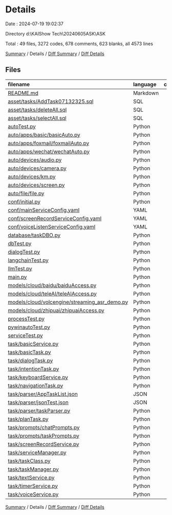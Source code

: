 # Details

Date : 2024-07-19 19:02:37

Directory d:\\KAIShow Tech\\20240605ASK\\ASK

Total : 49 files,  3272 codes, 678 comments, 623 blanks, all 4573 lines

[Summary](results.md) / Details / [Diff Summary](diff.md) / [Diff Details](diff-details.md)

## Files
| filename | language | code | comment | blank | total |
| :--- | :--- | ---: | ---: | ---: | ---: |
| [README.md](/README.md) | Markdown | 34 | 0 | 11 | 45 |
| [asset/tasks/AddTask07132325.sql](/asset/tasks/AddTask07132325.sql) | SQL | 5 | 0 | 0 | 5 |
| [asset/tasks/deleteAll.sql](/asset/tasks/deleteAll.sql) | SQL | 1 | 0 | 0 | 1 |
| [asset/tasks/selectAll.sql](/asset/tasks/selectAll.sql) | SQL | 1 | 0 | 0 | 1 |
| [autoTest.py](/autoTest.py) | Python | 0 | 0 | 1 | 1 |
| [auto/apps/basic/basicAuto.py](/auto/apps/basic/basicAuto.py) | Python | 11 | 0 | 8 | 19 |
| [auto/apps/foxmail/foxmailAuto.py](/auto/apps/foxmail/foxmailAuto.py) | Python | 0 | 0 | 1 | 1 |
| [auto/apps/wechat/wechatAuto.py](/auto/apps/wechat/wechatAuto.py) | Python | 15 | 5 | 9 | 29 |
| [auto/devices/audio.py](/auto/devices/audio.py) | Python | 202 | 83 | 35 | 320 |
| [auto/devices/camera.py](/auto/devices/camera.py) | Python | 3 | 1 | 1 | 5 |
| [auto/devices/km.py](/auto/devices/km.py) | Python | 14 | 7 | 7 | 28 |
| [auto/devices/screen.py](/auto/devices/screen.py) | Python | 19 | 2 | 7 | 28 |
| [auto/file/file.py](/auto/file/file.py) | Python | 61 | 13 | 11 | 85 |
| [conf/initial.py](/conf/initial.py) | Python | 31 | 4 | 10 | 45 |
| [conf/mainServiceConfig.yaml](/conf/mainServiceConfig.yaml) | YAML | 5 | 43 | 16 | 64 |
| [conf/screenRecordServiceConfig.yaml](/conf/screenRecordServiceConfig.yaml) | YAML | 4 | 1 | 0 | 5 |
| [conf/voiceListenServiceConfig.yaml](/conf/voiceListenServiceConfig.yaml) | YAML | 7 | 1 | 5 | 13 |
| [database/taskDBO.py](/database/taskDBO.py) | Python | 70 | 1 | 13 | 84 |
| [dbTest.py](/dbTest.py) | Python | 9 | 0 | 3 | 12 |
| [dialogTest.py](/dialogTest.py) | Python | 44 | 17 | 10 | 71 |
| [langchainTest.py](/langchainTest.py) | Python | 18 | 13 | 3 | 34 |
| [llmTest.py](/llmTest.py) | Python | 66 | 13 | 27 | 106 |
| [main.py](/main.py) | Python | 44 | 14 | 13 | 71 |
| [models/cloud/baidu/baiduAccess.py](/models/cloud/baidu/baiduAccess.py) | Python | 230 | 35 | 34 | 299 |
| [models/cloud/teleAI/teleAIAccess.py](/models/cloud/teleAI/teleAIAccess.py) | Python | 191 | 76 | 25 | 292 |
| [models/cloud/volcengine/streaming_asr_demo.py](/models/cloud/volcengine/streaming_asr_demo.py) | Python | 311 | 9 | 38 | 358 |
| [models/cloud/zhipuai/zhipuaiAccess.py](/models/cloud/zhipuai/zhipuaiAccess.py) | Python | 45 | 7 | 11 | 63 |
| [processTest.py](/processTest.py) | Python | 6 | 12 | 3 | 21 |
| [pywinautoTest.py](/pywinautoTest.py) | Python | 13 | 0 | 2 | 15 |
| [serviceTest.py](/serviceTest.py) | Python | 21 | 0 | 3 | 24 |
| [task/basicService.py](/task/basicService.py) | Python | 124 | 0 | 46 | 170 |
| [task/basicTask.py](/task/basicTask.py) | Python | 27 | 4 | 11 | 42 |
| [task/dialogTask.py](/task/dialogTask.py) | Python | 176 | 51 | 38 | 265 |
| [task/intentionTask.py](/task/intentionTask.py) | Python | 0 | 0 | 1 | 1 |
| [task/keyboardService.py](/task/keyboardService.py) | Python | 80 | 18 | 30 | 128 |
| [task/navigationTask.py](/task/navigationTask.py) | Python | 0 | 0 | 1 | 1 |
| [task/parser/AppTaskList.json](/task/parser/AppTaskList.json) | JSON | 35 | 0 | 0 | 35 |
| [task/parser/jsonTest.json](/task/parser/jsonTest.json) | JSON | 81 | 0 | 1 | 82 |
| [task/parser/taskParser.py](/task/parser/taskParser.py) | Python | 12 | 3 | 4 | 19 |
| [task/planTask.py](/task/planTask.py) | Python | 81 | 20 | 18 | 119 |
| [task/prompts/chatPrompts.py](/task/prompts/chatPrompts.py) | Python | 47 | 2 | 8 | 57 |
| [task/prompts/taskPrompts.py](/task/prompts/taskPrompts.py) | Python | 503 | 7 | 15 | 525 |
| [task/screenRecordService.py](/task/screenRecordService.py) | Python | 79 | 31 | 22 | 132 |
| [task/serviceManager.py](/task/serviceManager.py) | Python | 101 | 58 | 22 | 181 |
| [task/taskClass.py](/task/taskClass.py) | Python | 44 | 0 | 13 | 57 |
| [task/taskManager.py](/task/taskManager.py) | Python | 98 | 25 | 28 | 151 |
| [task/textService.py](/task/textService.py) | Python | 124 | 43 | 26 | 193 |
| [task/timerService.py](/task/timerService.py) | Python | 0 | 0 | 1 | 1 |
| [task/voiceService.py](/task/voiceService.py) | Python | 179 | 59 | 31 | 269 |

[Summary](results.md) / Details / [Diff Summary](diff.md) / [Diff Details](diff-details.md)